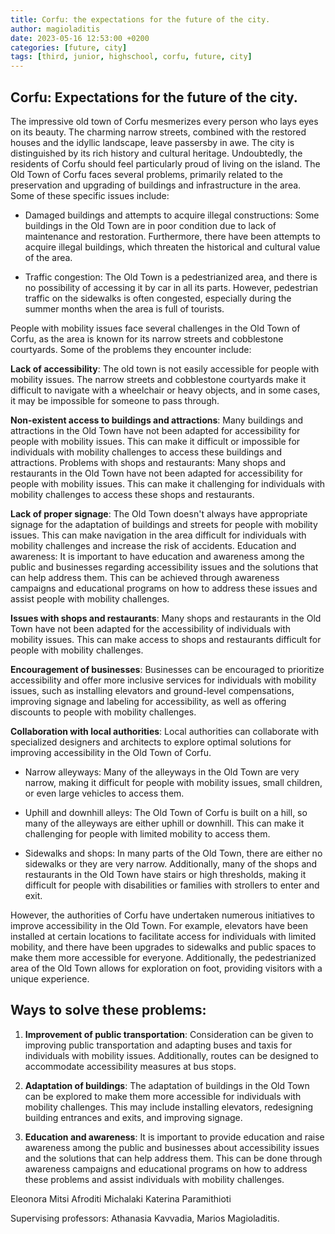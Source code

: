 ```yaml
---
title: Corfu: the expectations for the future of the city.
author: magioladitis
date: 2023-05-16 12:53:00 +0200
categories: [future, city]
tags: [third, junior, highschool, corfu, future, city]
---
```


## Corfu: Expectations for the future of the city.

The impressive old town of Corfu mesmerizes every person who lays eyes on its beauty. The charming narrow streets, combined with the restored houses and the idyllic landscape, leave passersby in awe. The city is distinguished by its rich history and cultural heritage. Undoubtedly, the residents of Corfu should feel particularly proud of living on the island. The Old Town of Corfu faces several problems, primarily related to the preservation and upgrading of buildings and infrastructure in the area. Some of these specific issues include:

*	Damaged buildings and attempts to acquire illegal constructions: Some buildings in the Old Town are in poor condition due to lack of maintenance and restoration. Furthermore, there have been attempts to acquire illegal buildings, which threaten the historical and cultural value of the area.

*	Traffic congestion: The Old Town is a pedestrianized area, and there is no possibility of accessing it by car in all its parts. However, pedestrian traffic on the sidewalks is often congested, especially during the summer months when the area is full of tourists.

People with mobility issues face several challenges in the Old Town of Corfu, as the area is known for its narrow streets and cobblestone courtyards. Some of the problems they encounter include:

**Lack of accessibility**: The old town is not easily accessible for people with mobility issues. The narrow streets and cobblestone courtyards make it difficult to navigate with a wheelchair or heavy objects, and in some cases, it may be impossible for someone to pass through.

**Non-existent access to buildings and attractions**: Many buildings and attractions in the Old Town have not been adapted for accessibility for people with mobility issues. This can make it difficult or impossible for individuals with mobility challenges to access these buildings and attractions. Problems with shops and restaurants: Many shops and restaurants in the Old Town have not been adapted for accessibility for people with mobility issues. This can make it challenging for individuals with mobility challenges to access these shops and restaurants.

**Lack of proper signage**: The Old Town doesn't always have appropriate signage for the adaptation of buildings and streets for people with mobility issues. This can make navigation in the area difficult for individuals with mobility challenges and increase the risk of accidents. Education and awareness: It is important to have education and awareness among the public and businesses regarding accessibility issues and the solutions that can help address them. This can be achieved through awareness campaigns and educational programs on how to address these issues and assist people with mobility challenges.

**Issues with shops and restaurants**: Many shops and restaurants in the Old Town have not been adapted for the accessibility of individuals with mobility issues. This can make access to shops and restaurants difficult for people with mobility challenges.

**Encouragement of businesses**: Businesses can be encouraged to prioritize accessibility and offer more inclusive services for individuals with mobility issues, such as installing elevators and ground-level compensations, improving signage and labeling for accessibility, as well as offering discounts to people with mobility challenges.

**Collaboration with local authorities**: Local authorities can collaborate with specialized designers and architects to explore optimal solutions for improving accessibility in the Old Town of Corfu.

*	Narrow alleyways: Many of the alleyways in the Old Town are very narrow, making it difficult for people with mobility issues, small children, or even large vehicles to access them.

*	Uphill and downhill alleys: The Old Town of Corfu is built on a hill, so many of the alleyways are either uphill or downhill. This can make it challenging for people with limited mobility to access them.

*	Sidewalks and shops: In many parts of the Old Town, there are either no sidewalks or they are very narrow. Additionally, many of the shops and restaurants in the Old Town have stairs or high thresholds, making it difficult for people with disabilities or families with strollers to enter and exit.

However, the authorities of Corfu have undertaken numerous initiatives to improve accessibility in the Old Town. For example, elevators have been installed at certain locations to facilitate access for individuals with limited mobility, and there have been upgrades to sidewalks and public spaces to make them more accessible for everyone. Additionally, the pedestrianized area of the Old Town allows for exploration on foot, providing visitors with a unique experience.

## Ways to solve these problems:

1. **Improvement of public transportation**: Consideration can be given to improving public transportation and adapting buses and taxis for individuals with mobility issues. Additionally, routes can be designed to accommodate accessibility measures at bus stops.

2. **Adaptation of buildings**: The adaptation of buildings in the Old Town can be explored to make them more accessible for individuals with mobility challenges. This may include installing elevators, redesigning building entrances and exits, and improving signage.

3. **Education and awareness**: It is important to provide education and raise awareness among the public and businesses about accessibility issues and the solutions that can help address them. This can be done through awareness campaigns and educational programs on how to address these problems and assist individuals with mobility challenges.

Eleonora Mitsi
Afroditi Michalaki
Katerina Paramithioti

Supervising professors: Athanasia Kavvadia, Marios Magioladitis.
